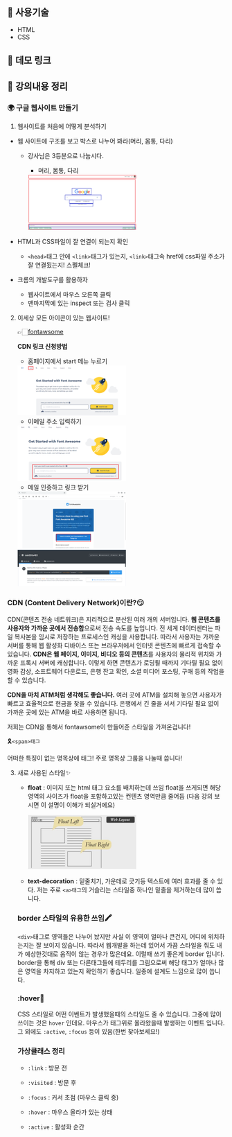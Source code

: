 ## 📌 사용기술

- HTML
- CSS

## 📌 데모 링크


## 📌 강의내용 정리

### 🌍 구글 웹사이트 만들기

1) 웹사이트를 처음에 어떻게 분석하기

  * 웹 사이트에 구조를 보고 박스로 나누어 봐라(머리, 몸통, 다리)

    - 강사님은 3등분으로 나눕시다.

      - 머리, 몸통, 다리
  
      <img src="imgs/구조.png" alt="구조" width="250px" />

  * HTML과 CSS파일이 잘 연결이 되는지 확인

    * `<head>`태그 안에 `<link>`태그가 있는지, `<link>`태그속 href에 css파일 주소가 잘 연결됬는지! 스펠체크!

  * 크롬의 개발도구를 활용하자

    - 웹사이트에서 마우스 오른쪽 클릭 
    - 맨마지막에 있는 inspect 또는 검사 클릭

2) 이세상 모든 아이콘이 있는 웹사이트!
   
   👉🏻[fontawsome](https://fontawesome.com/)

   **CDN 링크 신청방법**
   
   * 홈페이지에서 start 메뉴 누르기

    <img src="imgs/cnd_1.png" alt="구조" width="250px" />

   * 이메일 주소 입력하기 
  
    <img src="imgs/cnd_2.png" alt="구조" width="250px" />

   * 메일 인증하고 링크 받기 

    <img src="imgs/cnd_3.png" alt="구조" width="250px" />

    <img src="imgs/cnd_4.png" alt="구조" width="250px" />

### CDN (Content Delivery Network)이란?😏

CDN(콘텐츠 전송 네트워크)은 지리적으로 분산된 여러 개의 서버입니다. **웹 콘텐츠를 사용자와 가까운 곳에서 전송함**으로써 전송 속도를 높입니다. 전 세계 데이터센터는 파일 복사본을 임시로 저장하는 프로세스인 캐싱을 사용합니다. 따라서 사용자는 가까운 서버를 통해 웹 활성화 디바이스 또는 브라우저에서 인터넷 콘텐츠에 빠르게 접속할 수 있습니다. **CDN은 웹 페이지, 이미지, 비디오 등의 콘텐츠**를 사용자의 물리적 위치와 가까운 프록시 서버에 캐싱합니다. 이렇게 하면 콘텐츠가 로딩될 때까지 기다릴 필요 없이 영화 감상, 소프트웨어 다운로드, 은행 잔고 확인, 소셜 미디어 포스팅, 구매 등의 작업을 할 수 있습니다.

**CDN을 마치 ATM처럼 생각해도 좋습니다.** 여러 곳에 ATM을 설치해 놓으면 사용자가 빠르고 효율적으로 현금을 찾을 수 있습니다. 은행에서 긴 줄을 서서 기다릴 필요 없이 가까운 곳에 있는 ATM을 바로 사용하면 됩니다.

저희는 CDN을 통해서 fontawsome이 만들어준 스타일을 가져온겁니다!  

🎗`<span>태그` 

어떠한 특징이 없는 명목상에 태그! 주로 명목상 그룹을 나눌때 씁니다! 

3) 새로 사용된 스타일✨

   - **float** : 이미지 또는 html 태그 요소를 배치하는데 쓰임 float을 쓰게되면 해당 영역의 사이즈가 float을 포함하고있는 컨텐츠 영역만큼 줄어듬 (다음 강의 보시면 이 설명이 이해가 되실거에요)
  
      <img src="imgs/float.png" alt="구조" width="250px" />

     
  
    - **text-decoration** : 밑줄치기, 가운데로 긋기등 텍스트에 여러 효과를 줄 수 있다. 저는 주로 `<a>태그`의 거슬리는 스타일중 하나인 밑줄을 제거하는데 많이 씁니다.

    ### border 스타일의 유용한 쓰임🖍

    `<div>`태그로 영역들은 나누어 놨지만 사실 이 영역이 얼마나 큰건지, 어디에 위치하는지는 잘 보이지 않습니다. 따라서 웹개발을 하는데 있어서 가끔 스타일을 줘도 내가 예상한것대로 움직이 않는 경우가 많은데요. 이럴때 쓰기 좋은게 border 입니다. border을 통해 div 또는 다른태그들에 테두리를 그림으로써 해당 태그가 얼마나 많은 영역을 차지하고 있는지 확인하기 좋습니다. 일종에 설계도 느낌으로 많이 씁니다. 

    ### :hover🧨

    CSS 스타일로 어떤 이벤트가 발생했을때의 스타일도 줄 수 있습니다. 그중에 많이쓰이는 것은 `hover` 인데요. 마우스가 태그위로 올라왔을때 발생하는 이벤트 입니다. 그 외에도 `:active`, `:focus` 등이 있음(한번 찾아보세요!)

    ### 가상클래스 정리 
    - `:link` : 방문 전

    - `:visited` : 방문 후

    - `:focus` : 커서 초점 (마우스 클릭 중)

    - `:hover` : 마우스 올라가 있는 상태
    
    - `:active` : 활성화 순간


